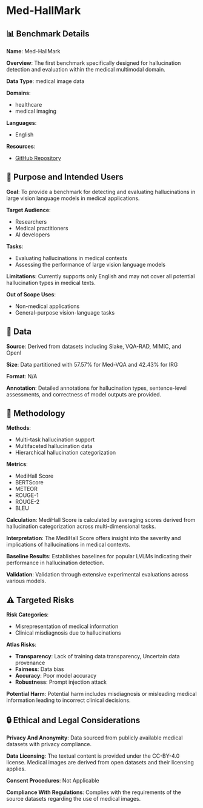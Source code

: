 # Med-HallMark

## 📊 Benchmark Details

**Name**: Med-HallMark

**Overview**: The first benchmark specifically designed for hallucination detection and evaluation within the medical multimodal domain.

**Data Type**: medical image data

**Domains**:
- healthcare
- medical imaging

**Languages**:
- English

**Resources**:
- [GitHub Repository](https://github.com/path-to-med-hallmark)

## 🎯 Purpose and Intended Users

**Goal**: To provide a benchmark for detecting and evaluating hallucinations in large vision language models in medical applications.

**Target Audience**:
- Researchers
- Medical practitioners
- AI developers

**Tasks**:
- Evaluating hallucinations in medical contexts
- Assessing the performance of large vision language models

**Limitations**: Currently supports only English and may not cover all potential hallucination types in medical texts.

**Out of Scope Uses**:
- Non-medical applications
- General-purpose vision-language tasks

## 💾 Data

**Source**: Derived from datasets including Slake, VQA-RAD, MIMIC, and OpenI

**Size**: Data partitioned with 57.57% for Med-VQA and 42.43% for IRG

**Format**: N/A

**Annotation**: Detailed annotations for hallucination types, sentence-level assessments, and correctness of model outputs are provided.

## 🔬 Methodology

**Methods**:
- Multi-task hallucination support
- Multifaceted hallucination data
- Hierarchical hallucination categorization

**Metrics**:
- MediHall Score
- BERTScore
- METEOR
- ROUGE-1
- ROUGE-2
- BLEU

**Calculation**: MediHall Score is calculated by averaging scores derived from hallucination categorization across multi-dimensional tasks.

**Interpretation**: The MediHall Score offers insight into the severity and implications of hallucinations in medical contexts.

**Baseline Results**: Establishes baselines for popular LVLMs indicating their performance in hallucination detection.

**Validation**: Validation through extensive experimental evaluations across various models.

## ⚠️ Targeted Risks

**Risk Categories**:
- Misrepresentation of medical information
- Clinical misdiagnosis due to hallucinations

**Atlas Risks**:
- **Transparency**: Lack of training data transparency, Uncertain data provenance
- **Fairness**: Data bias
- **Accuracy**: Poor model accuracy
- **Robustness**: Prompt injection attack

**Potential Harm**: Potential harm includes misdiagnosis or misleading medical information leading to incorrect clinical decisions.

## 🔒 Ethical and Legal Considerations

**Privacy And Anonymity**: Data sourced from publicly available medical datasets with privacy compliance.

**Data Licensing**: The textual content is provided under the CC-BY-4.0 license. Medical images are derived from open datasets and their licensing applies.

**Consent Procedures**: Not Applicable

**Compliance With Regulations**: Complies with the requirements of the source datasets regarding the use of medical images.

